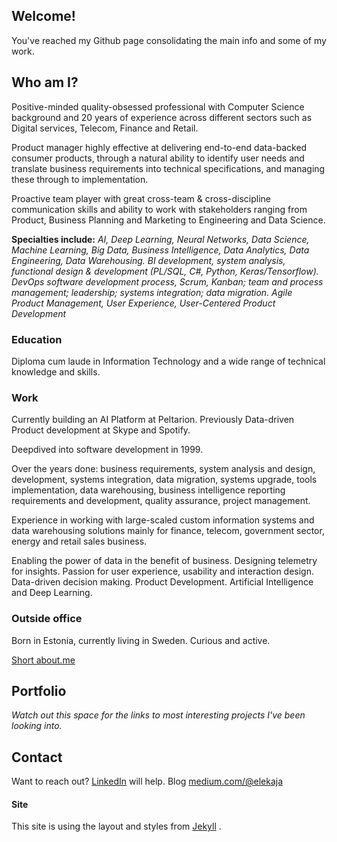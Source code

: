 ## Welcome!

You've reached my Github page consolidating the main info and some of my work.

## Who am I?

Positive-minded quality-obsessed professional with Computer Science background and 20 years of experience across different sectors such as Digital services, Telecom, Finance and Retail.

Product manager highly effective at delivering end-to-end data-backed consumer products, through a natural ability to identify user needs and translate business requirements into technical specifications, and managing these through to implementation.

Proactive team player with great cross-team & cross-discipline communication skills and ability to work with stakeholders ranging from Product, Business Planning and Marketing to Engineering and Data Science.

**Specialties include:** 
*AI, Deep Learning, Neural Networks, Data Science, Machine Learning, Big Data, Business Intelligence, Data Analytics, Data Engineering, Data Warehousing. 
BI development, system analysis, functional design & development (PL/SQL, C#, Python, Keras/Tensorflow).
DevOps software development process, Scrum, Kanban; team and process management; leadership; systems integration; data migration. 
Agile Product Management, User Experience, User-Centered Product Development*


### Education

Diploma cum laude in Information Technology and a wide range of technical knowledge and skills.


### Work

Currently building an AI Platform at Peltarion.
Previously Data-driven Product development at Skype and Spotify.

Deepdived into software development in 1999. 

Over the years done: business requirements, system analysis and design, development, systems integration, data migration, systems upgrade, tools implementation, data warehousing, business intelligence reporting requirements and development, quality assurance, project management.

Experience in working with large-scaled custom information systems and data warehousing solutions mainly for finance, telecom, government sector, energy and retail sales business.

Enabling the power of data in the benefit of business. Designing telemetry for insights. Passion for user experience, usability and interaction design. Data-driven decision making. Product Development. Artificial Intelligence and Deep Learning.

### Outside office

Born in Estonia, currently living in Sweden. 
Curious and active.

[Short about.me](https://about.me/elekaja)

## Portfolio

*Watch out this space for the links to most interesting projects I've been looking into.* 

##  Contact

Want to reach out? 
[LinkedIn](https://www.linkedin.com/in/elekaja/) will help.
Blog
[medium.com/@elekaja](https://www.medium.com/@elekaja/) 


#### Site

This site is using the layout and styles from [Jekyll](https://jekyllrb.com/) .
